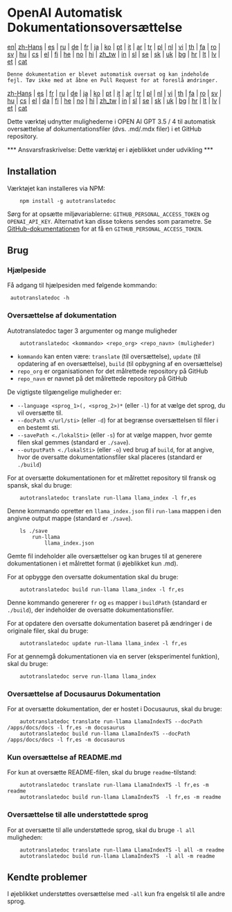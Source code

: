 
# OpenAI Automatisk Dokumentationsoversættelse

[en](../README.md)| [zh-Hans](/i18n/README_zh-Hans.md) | [es](/i18n/README_es.md) | [ru](/i18n/README_ru.md) | [de](/i18n/README_de.md) | [fr](/i18n/README_fr.md) | [ja](/i18n/README_ja.md) | [ko](/i18n/README_ko.md) | [pt](/i18n/README_pt.md) | [it](/i18n/README_it.md) | [ar](/i18n/README_ar.md) | [tr](/i18n/README_tr.md) | [pl](/i18n/README_pl.md) | [nl](/i18n/README_nl.md) | [vi](/i18n/README_vi.md) | [th](/i18n/README_th.md) | [fa](/i18n/README_fa.md) | [ro](/i18n/README_ro.md) | [sv](/i18n/README_sv.md) | [hu](/i18n/README_hu.md) | [cs](/i18n/README_cs.md) | [el](/i18n/README_el.md) | [fi](/i18n/README_fi.md) | [he](/i18n/README_he.md) | [no](/i18n/README_no.md) | [hi](/i18n/README_hi.md) | [zh_tw](/i18n/README_zh_tw.md) | [in](/i18n/README_in.md) | [sl](/i18n/README_sl.md) | [se](/i18n/README_se.md) | [sk](/i18n/README_sk.md) | [uk](/i18n/README_uk.md) | [bg](/i18n/README_bg.md) | [hr](/i18n/README_hr.md) | [lt](/i18n/README_lt.md) | [lv](/i18n/README_lv.md) | [et](/i18n/README_et.md) | [cat](/i18n/README_cat.md) 

```Denne dokumentation er blevet automatisk oversat og kan indeholde fejl. Tøv ikke med at åbne en Pull Request for at foreslå ændringer.```


 [zh-Hans](/i18n/README_zh-Hans.md) | [es](/i18n/README_es.md) |  [fr](/i18n/README_es.md) | [ru](/i18n/README_ru.md) | [de](/i18n/README_de.md) | [ja](/i18n/README_ja.md) | [ko](/i18n/README_ko.md) | [pt](/i18n/README_pt.md) | [it](/i18n/README_it.md) | [ar](/i18n/README_ar.md) | [tr](/i18n/README_tr.md) | [pl](/i18n/README_pl.md) | [nl](/i18n/README_nl.md) | [vi](/i18n/README_vi.md) | [th](/i18n/README_th.md) | [fa](/i18n/README_fa.md) | [ro](/i18n/README_ro.md) | [sv](/i18n/README_sv.md) | [hu](/i18n/README_hu.md) | [cs](/i18n/README_cs.md) | [el](/i18n/README_el.md) | [da](/i18n/README_da.md) | [fi](/i18n/README_fi.md) | [he](/i18n/README_he.md) | [no](/i18n/README_no.md) | [hi](/i18n/README_hi.md) | [zh_tw](/i18n/README_zh_tw.md) | [in](/i18n/README_in.md) | [sl](/i18n/README_sl.md) | [se](/i18n/README_se.md) | [sk](/i18n/README_sk.md) | [uk](/i18n/README_uk.md) | [bg](/i18n/README_bg.md) | [hr](/i18n/README_hr.md) | [lt](/i18n/README_lt.md) | [lv](/i18n/README_lv.md) | [et](/i18n/README_et.md) | [cat](/i18n/README_cat.md) 


Dette værktøj udnytter mulighederne i OPEN AI GPT 3.5 / 4 til automatisk oversættelse af dokumentationsfiler (dvs. .md/.mdx filer) i et GitHub repository.

*** Ansvarsfraskrivelse: Dette værktøj er i øjeblikket under udvikling ***


## Installation 

Værktøjet kan installeres via NPM:

```
    npm install -g autotranslatedoc
```

Sørg for at opsætte miljøvariablerne: `GITHUB_PERSONAL_ACCESS_TOKEN` og `OPENAI_API_KEY`. Alternativt kan disse tokens sendes som parametre. Se [GitHub-dokumentationen](https://docs.github.com/en/github/authenticating-to-github/creating-a-personal-access-token) for at få en `GITHUB_PERSONAL_ACCESS_TOKEN`.
## Brug

### Hjælpeside
Få adgang til hjælpesiden med følgende kommando:
```
 autotranslatedoc -h
```
### Oversættelse af dokumentation

Autotranslatedoc tager 3 argumenter og mange muligheder

```
    autotranslatedoc <kommando> <repo_org> <repo_navn> (muligheder)
```

- ```kommando``` kan enten være: ```translate``` (til oversættelse), ```update``` (til opdatering af en oversættelse), ```build``` (til opbygning af en oversættelse)
- ```repo_org``` er organisationen for det målrettede repository på GitHub
- ```repo_navn``` er navnet på det målrettede repository på GitHub

De vigtigste tilgængelige muligheder er:

- ```--language <sprog_1>(, <sprog_2>)*``` (eller ```-l```) for at vælge det sprog, du vil oversætte til.
- ```--docPath </url/sti>``` (eller ```-d```) for at begrænse oversættelsen til filer i en bestemt sti.
- ```--savePath <./lokalSti>``` (eller ```-s```) for at vælge mappen, hvor gemte filen skal gemmes (standard er ```./save```).
- ```--outputPath <./lokalSti>``` (eller ```-o```) ved brug af ```build```, for at angive, hvor de oversatte dokumentationsfiler skal placeres (standard er ```./build```)

For at oversætte dokumentationen for et målrettet repository til fransk og spansk, skal du bruge:
```
    autotranslatedoc translate run-llama llama_index -l fr,es
```

Denne kommando opretter en `llama_index.json` fil i `run-lama` mappen i den angivne output mappe (standard er `./save`).
```
    ls ./save
        run-llama
            llama_index.json 
```
Gemte fil indeholder alle oversættelser og kan bruges til at generere dokumentationen i et målrettet format (i øjeblikket kun .md).

For at opbygge den oversatte dokumentation skal du bruge:

```
    autotranslatedoc build run-llama llama_index -l fr,es
```

Denne kommando genererer `fr` og `es` mapper i `buildPath` (standard er `./build`), der indeholder de oversatte dokumentationsfiler.

For at opdatere den oversatte dokumentation baseret på ændringer i de originale filer, skal du bruge:

```
    autotranslatedoc update run-llama llama_index -l fr,es
```

For at gennemgå dokumentationen via en server (eksperimentel funktion), skal du bruge:
```
    autotranslatedoc serve run-llama llama_index
```
### Oversættelse af Docusaurus Dokumentation

For at oversætte dokumentation, der er hostet i Docusaurus, skal du bruge:

```
    autotranslatedoc translate run-llama LlamaIndexTS --docPath /apps/docs/docs -l fr,es -m docusaurus
    autotranslatedoc build run-llama LlamaIndexTS --docPath /apps/docs/docs -l fr,es -m docusaurus
```
### Kun oversættelse af README.md

For kun at oversætte README-filen, skal du bruge `readme`-tilstand:

```
    autotranslatedoc translate run-llama LlamaIndexTS -l fr,es -m readme
    autotranslatedoc build run-llama LlamaIndexTS  -l fr,es -m readme
```
### Oversættelse til alle understøttede sprog

For at oversætte til alle understøttede sprog, skal du bruge `-l all` muligheden:

```
    autotranslatedoc translate run-llama LlamaIndexTS -l all -m readme
    autotranslatedoc build run-llama LlamaIndexTS  -l all -m readme
```
## Kendte problemer

I øjeblikket understøttes oversættelse med `-all` kun fra engelsk til alle andre sprog.
